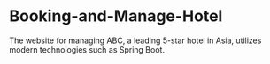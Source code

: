 # Booking-and-Manage-Hotel
The website for managing ABC, a leading 5-star hotel in Asia, utilizes modern technologies such as Spring Boot.
